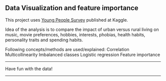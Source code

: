 ## Data Visualization and feature importance

This project uses [Young People Survey](https://www.kaggle.com/miroslavsabo/young-people-survey) published at Kaggle.

Idea of the analysis is to compare the impact of urban versus rural living on music, movie preferences, hobbies, interests, phobias, health habits, personality traits and spending habits.

Following concepts/methods are used/explained:
Correlation
Multicollinearity
Imbalanced classes
Logistic regression
Feature importance


***********************
Have fun with the data!
***********************
